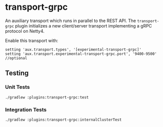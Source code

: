 # transport-grpc

An auxiliary transport which runs in parallel to the REST API.
The `transport-grpc` plugin initializes a new client/server transport implementing a gRPC protocol on Netty4.

Enable this transport with:

```
setting 'aux.transport.types', '[experimental-transport-grpc]'
setting 'aux.transport.experimental-transport-grpc.port', '9400-9500' //optional
```

## Testing

### Unit Tests

```
./gradlew :plugins:transport-grpc:test
```

### Integration Tests

```
./gradlew :plugins:transport-grpc:internalClusterTest
```
